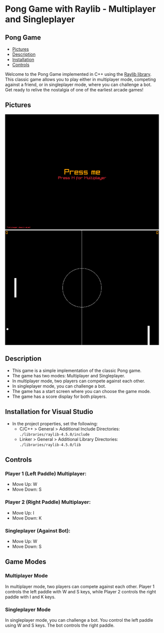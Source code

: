 # Pong Game with Raylib - Multiplayer and Singleplayer

## Pong Game
- [Pictures](#pictures)
- [Description](#description)
- [Installation](#installation-for-visual-studio)
- [Controls](#controls)

Welcome to the Pong Game implemented in C++ using the [Raylib library](https://www.raylib.com). This classic game allows you to play either in multiplayer mode, competing against a friend, or in singleplayer mode, where you can challenge a bot. Get ready to relive the nostalgia of one of the earliest arcade games!

## Pictures
![Start Screen](./Screeenshots/start-menu.png)
![Gameplay](./Screeenshots/game.png)

## Description
- This game is a simple implementation of the classic Pong game.
- The game has two modes: Multiplayer and Singleplayer.
- In multiplayer mode, two players can compete against each other.
- In singleplayer mode, you can challenge a bot.
- The game has a start screen where you can choose the game mode.
- The game has a score display for both players.

## Installation for Visual Studio
- In the project properties, set the following:
  - C/C++ > General > Additional Include Directories: `./libraries/raylib-4.5.0/include`
  - Linker > General > Additional Library Directories: `./libraries/raylib-4.5.0/lib`

## Controls
### Player 1 (Left Paddle) Multiplayer:
- Move Up: W
- Move Down: S

### Player 2 (Right Paddle) Multiplayer:
- Move Up: I
- Move Down: K

### Singleplayer (Against Bot):
- Move Up: W
- Move Down: S

## Game Modes
### Multiplayer Mode
In multiplayer mode, two players can compete against each other. Player 1 controls the left paddle with W and S keys, while Player 2 controls the right paddle with I and K keys.

### Singleplayer Mode
In singleplayer mode, you can challenge a bot. You control the left paddle using W and S keys. The bot controls the right paddle.
